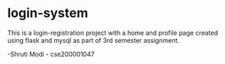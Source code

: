 # login-system

This is a login-registration project with a home and profile page created using flask and mysql as part of 3rd semester assignment.

-Shruti Modi - cse200001047
